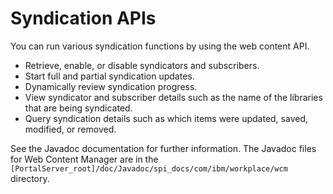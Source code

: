 # Syndication APIs

You can run various syndication functions by using the web content API.

-   Retrieve, enable, or disable syndicators and subscribers.
-   Start full and partial syndication updates.
-   Dynamically review syndication progress.
-   View syndicator and subscriber details such as the name of the libraries that are being syndicated.
-   Query syndication details such as which items were updated, saved, modified, or removed.

See the Javadoc documentation for further information. The Javadoc files for Web Content Manager are in the `[PortalServer_root]/doc/Javadoc/spi_docs/com/ibm/workplace/wcm` directory.


